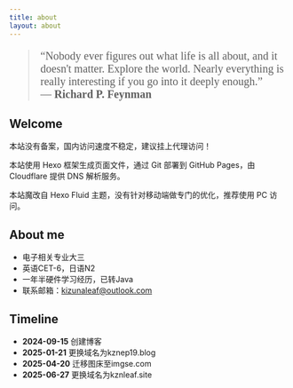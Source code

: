 ```yaml
---
title: about
layout: about
---
```


<blockquote style="font-family: 'Times New Roman', serif; font-size: 20px;">
  “Nobody ever figures out what life is all about, and it doesn't matter. Explore the world. Nearly everything is really interesting if you go into it deeply enough.” 
  <br>
  — <strong>Richard P. Feynman</strong>
</blockquote>

## Welcome

本站没有备案，国内访问速度不稳定，建议挂上代理访问！

本站使用 Hexo 框架生成页面文件，通过 Git 部署到 GitHub Pages，由 Cloudflare 提供 DNS 解析服务。

本站魔改自 Hexo Fluid 主题，没有针对移动端做专门的优化，推荐使用 PC 访问。

## About me

- 电子相关专业大三
- 英语CET-6，日语N2
- 一年半硬件学习经历，已转Java
- 联系邮箱：kizunaleaf@outlook.com

##  Timeline

- **2024-09-15** 创建博客 
- **2025-01-21** 更换域名为kznep19.blog
- **2025-04-20** 迁移图床至imgse.com
- **2025-06-27** 更换域名为kznleaf.site

